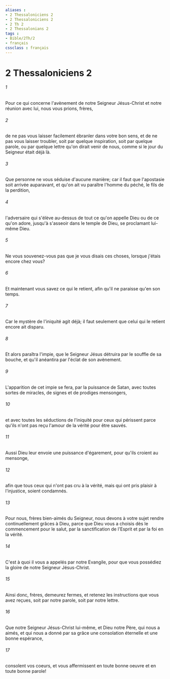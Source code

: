 ```yaml
---
aliases : 
- 2 Thessaloniciens 2
- 2 Thessaloniciens 2
- 2 Th 2
- 2 Thessalonians 2
tags : 
- Bible/2Th/2
- français
cssclass : français
---
```


# 2 Thessaloniciens 2

###### 1
Pour ce qui concerne l'avènement de notre Seigneur Jésus-Christ et notre réunion avec lui, nous vous prions, frères,
###### 2
de ne pas vous laisser facilement ébranler dans votre bon sens, et de ne pas vous laisser troubler, soit par quelque inspiration, soit par quelque parole, ou par quelque lettre qu'on dirait venir de nous, comme si le jour du Seigneur était déjà là.
###### 3
Que personne ne vous séduise d'aucune manière; car il faut que l'apostasie soit arrivée auparavant, et qu'on ait vu paraître l'homme du péché, le fils de la perdition,
###### 4
l'adversaire qui s'élève au-dessus de tout ce qu'on appelle Dieu ou de ce qu'on adore, jusqu'à s'asseoir dans le temple de Dieu, se proclamant lui-même Dieu.
###### 5
Ne vous souvenez-vous pas que je vous disais ces choses, lorsque j'étais encore chez vous?
###### 6
Et maintenant vous savez ce qui le retient, afin qu'il ne paraisse qu'en son temps.
###### 7
Car le mystère de l'iniquité agit déjà; il faut seulement que celui qui le retient encore ait disparu.
###### 8
Et alors paraîtra l'impie, que le Seigneur Jésus détruira par le souffle de sa bouche, et qu'il anéantira par l'éclat de son avènement.
###### 9
L'apparition de cet impie se fera, par la puissance de Satan, avec toutes sortes de miracles, de signes et de prodiges mensongers,
###### 10
et avec toutes les séductions de l'iniquité pour ceux qui périssent parce qu'ils n'ont pas reçu l'amour de la vérité pour être sauvés.
###### 11
Aussi Dieu leur envoie une puissance d'égarement, pour qu'ils croient au mensonge,
###### 12
afin que tous ceux qui n'ont pas cru à la vérité, mais qui ont pris plaisir à l'injustice, soient condamnés.
###### 13
Pour nous, frères bien-aimés du Seigneur, nous devons à votre sujet rendre continuellement grâces à Dieu, parce que Dieu vous a choisis dès le commencement pour le salut, par la sanctification de l'Esprit et par la foi en la vérité.
###### 14
C'est à quoi il vous a appelés par notre Evangile, pour que vous possédiez la gloire de notre Seigneur Jésus-Christ.
###### 15
Ainsi donc, frères, demeurez fermes, et retenez les instructions que vous avez reçues, soit par notre parole, soit par notre lettre.
###### 16
Que notre Seigneur Jésus-Christ lui-même, et Dieu notre Père, qui nous a aimés, et qui nous a donné par sa grâce une consolation éternelle et une bonne espérance,
###### 17
consolent vos coeurs, et vous affermissent en toute bonne oeuvre et en toute bonne parole!
